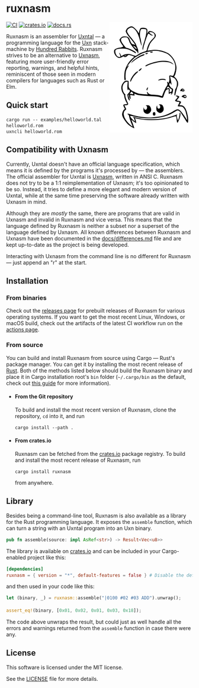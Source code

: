 # ruxnasm

<img align="right" src=docs/promo.svg height="300px">

[![CI](https://github.com/karolbelina/ruxnasm/actions/workflows/ci.yml/badge.svg)](https://github.com/karolbelina/ruxnasm/actions/workflows/ci.yml)
[![crates.io](https://img.shields.io/crates/v/ruxnasm.svg)](https://crates.io/crates/ruxnasm)
[![docs.rs](https://docs.rs/ruxnasm/badge.svg)](https://docs.rs/ruxnasm)

Ruxnasm is an assembler for [Uxntal][uxntal] &mdash; a programming language for the [Uxn][uxn] stack-machine by [Hundred Rabbits](https://github.com/hundredrabbits). Ruxnasm strives to be an alternative to [Uxnasm][uxnasm], featuring more user-friendly error reporting, warnings, and helpful hints, reminiscent of those seen in modern compilers for languages such as Rust or Elm.

## Quick start

```console
cargo run -- examples/helloworld.tal helloworld.rom
uxncli helloworld.rom
```

## Compatibility with Uxnasm

Currently, Uxntal doesn't have an official language specification, which means it is defined by the programs it's processed by &mdash; the assemblers. The official assembler for Uxntal is [Uxnasm][uxnasm], written in ANSI C. Ruxnasm does not try to be a 1:1 reimplementation of Uxnasm; it's too opinionated to be so. Instead, it tries to define a more elegant and modern version of Uxntal, while at the same time preserving the software already written with Uxnasm in mind.

Although they are _mostly_ the same, there are programs that are valid in Uxnasm and invalid in Ruxnasm and vice versa. This means that the language defined by Ruxnasm is neither a subset nor a superset of the language defined by Uxnasm. All known differences between Ruxnasm and Uxnasm have been documented in the [docs/differences.md](docs/differences.md) file and are kept up-to-date as the project is being developed.

Interacting with Uxnasm from the command line is no different for Ruxnasm &mdash; just append an "r" at the start.

## Installation

### From binaries

Check out the [releases page](https://github.com/karolbelina/ruxnasm/releases) for prebuilt releases of Ruxnasm for various operating systems. If you want to get the most recent Linux, Windows, or macOS build, check out the artifacts of the latest CI workflow run on the [actions page](https://github.com/karolbelina/ruxnasm/actions).

### From source

You can build and install Ruxnasm from source using Cargo &mdash; Rust's package manager. You can get it by installing the most recent release of [Rust](https://www.rust-lang.org/). Both of the methods listed below should build the Ruxnasm binary and place it in Cargo installation root's `bin` folder (`~/.cargo/bin` as the default, check out [this guide](https://doc.rust-lang.org/cargo/commands/cargo-install.html) for more information).

- #### From the Git repository

  To build and install the most recent version of Ruxnasm, clone the repository, `cd` into it, and run
  ```console
  cargo install --path .
  ```
- #### From crates.io

  Ruxnasm can be fetched from the [crates.io](https://crates.io/crates/ruxnasm) package registry. To build and install the most recent release of Ruxnasm, run
  ```console
  cargo install ruxnasm
  ```
  from anywhere.

## Library

Besides being a command-line tool, Ruxnasm is also available as a library for the Rust programming language. It exposes the `assemble` function, which can turn a string with an Uxntal program into an Uxn binary.
```rust
pub fn assemble(source: impl AsRef<str>) -> Result<Vec<u8>>
```
The library is available on [crates.io](https://crates.io/crates/ruxnasm) and can be included in your Cargo-enabled project like this:
```toml
[dependencies]
ruxnasm = { version = "*", default-features = false } # Disable the default "bin" feature
```
and then used in your code like this:
```rust
let (binary, _) = ruxnasm::assemble("|0100 #02 #03 ADD").unwrap();

assert_eq!(binary, [0x01, 0x02, 0x01, 0x03, 0x18]);
```
The code above unwraps the result, but could just as well handle all the errors and warnings returned from the `assemble` function in case there were any.

## License

This software is licensed under the MIT license.

See the [LICENSE](LICENSE) file for more details.

[uxn]: https://wiki.xxiivv.com/site/uxn.html
[uxntal]: https://wiki.xxiivv.com/site/uxntal.html
[uxnasm]: https://git.sr.ht/~rabbits/uxn/tree/master/item/src/uxnasm.c
